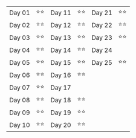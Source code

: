 |      |    |      |    |      |    |
|------|----|------|----|------|----|
|Day 01|⭐⭐|Day 11|⭐⭐|Day 21|⭐⭐|
|Day 02|⭐⭐|Day 12|⭐⭐|Day 22|⭐⭐|
|Day 03|⭐⭐|Day 13|⭐⭐|Day 23|⭐⭐|
|Day 04|⭐⭐|Day 14|⭐⭐|Day 24|    |
|Day 05|⭐⭐|Day 15|⭐⭐|Day 25|⭐⭐|
|Day 06|⭐⭐|Day 16|⭐⭐|      |    |
|Day 07|⭐⭐|Day 17|    |      |    |
|Day 08|⭐⭐|Day 18|⭐⭐|      |    |
|Day 09|⭐⭐|Day 19|⭐⭐|      |    |
|Day 10|⭐⭐|Day 20|⭐⭐|      |    |
